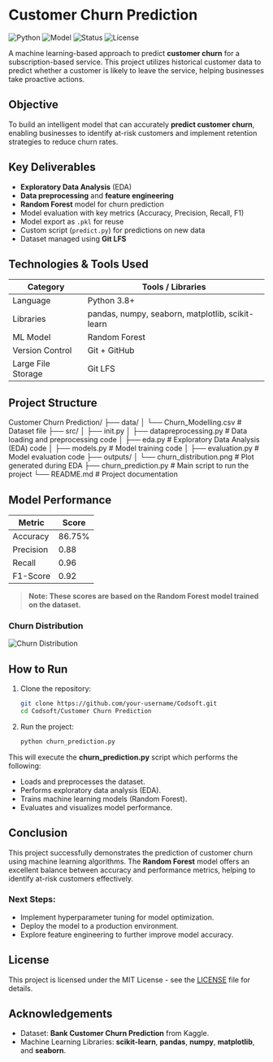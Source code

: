 # Customer Churn Prediction

![Python](https://img.shields.io/badge/Python-3.8+-blue?logo=python)
![Model](https://img.shields.io/badge/Model-Random%20Forest-brightgreen)
![Status](https://img.shields.io/badge/Status-Completed-success)
![License](https://img.shields.io/badge/License-MIT-yellow)

A machine learning-based approach to predict **customer churn** for a subscription-based service. This project utilizes historical customer data to predict whether a customer is likely to leave the service, helping businesses take proactive actions.

## Objective

To build an intelligent model that can accurately **predict customer churn**, enabling businesses to identify at-risk customers and implement retention strategies to reduce churn rates.

## Key Deliverables

-  **Exploratory Data Analysis** (EDA)
-  **Data preprocessing** and **feature engineering**
-  **Random Forest** model for churn prediction
-  Model evaluation with key metrics (Accuracy, Precision, Recall, F1)
-  Model export as `.pkl` for reuse
-  Custom script (`predict.py`) for predictions on new data
-  Dataset managed using **Git LFS**

## Technologies & Tools Used

| Category           | Tools / Libraries                               |
|--------------------|--------------------------------------------------|
| Language           | Python 3.8+                                      |
| Libraries          | pandas, numpy, seaborn, matplotlib, scikit-learn |
| ML Model           | Random Forest                                    |
| Version Control    | Git + GitHub                                     |
| Large File Storage | Git LFS                                          |

## Project Structure

Customer Churn Prediction/ ├── data/ │ └── Churn_Modelling.csv # Dataset file ├── src/ │ ├── init.py │ ├── datapreprocessing.py # Data loading and preprocessing code │ ├── eda.py # Exploratory Data Analysis (EDA) code │ ├── models.py # Model training code │ ├── evaluation.py # Model evaluation code ├── outputs/ │ └── churn_distribution.png # Plot generated during EDA ├── churn_prediction.py # Main script to run the project └── README.md # Project documentation



## Model Performance

| Metric       | Score    |
|--------------|----------|
| Accuracy     | 86.75%   |
| Precision    | 0.88     |
| Recall       | 0.96     |
| F1-Score     | 0.92     |

> **Note: These scores are based on the Random Forest model trained on the dataset.**

### Churn Distribution  

![Churn Distribution](https://github.com/your-username/Codsoft/raw/main/Customer%20Churn%20Prediction/outputs/churn_distribution.png)



## How to Run

1. Clone the repository:
    ```bash
    git clone https://github.com/your-username/Codsoft.git
    cd Codsoft/Customer Churn Prediction
    ```

2. Run the project:
    ```bash
    python churn_prediction.py
    ```

This will execute the **churn_prediction.py** script which performs the following:
- Loads and preprocesses the dataset.
- Performs exploratory data analysis (EDA).
- Trains machine learning models (Random Forest).
- Evaluates and visualizes model performance.

## Conclusion

This project successfully demonstrates the prediction of customer churn using machine learning algorithms. The **Random Forest** model offers an excellent balance between accuracy and performance metrics, helping to identify at-risk customers effectively.

### Next Steps:
- Implement hyperparameter tuning for model optimization.
- Deploy the model to a production environment.
- Explore feature engineering to further improve model accuracy.

## License

This project is licensed under the MIT License - see the [LICENSE](LICENSE) file for details.

## Acknowledgements

- Dataset: **Bank Customer Churn Prediction** from Kaggle.
- Machine Learning Libraries: **scikit-learn**, **pandas**, **numpy**, **matplotlib**, and **seaborn**.

